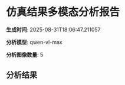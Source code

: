 # 仿真结果多模态分析报告

**生成时间**: 2025-08-31T18:06:47.211057

**分析模型**: qwen-vl-max

**分析图像数量**: 5

## 分析结果

